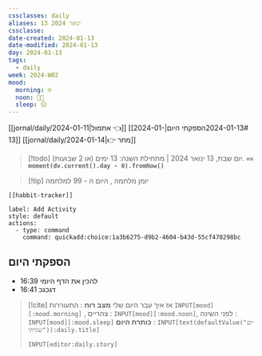 ```yaml
---
cssclasses: daily
aliases: 13 ינואר 2024
cssclasse: 
date-created: 2024-01-13
date-modified: 2024-01-13
day: 2024-01-13
tags:
  - daily
week: 2024-W02
mood:
  morning: ☹️
  noon: 🧑‍💻
  sleep: 😑
---
```


[[jornal/daily/2024-01-11|אתמול 👈]] [[2024-01-13#הספקתי היום|2024-01-13]] [[jornal/daily/2024-01-14|👉 מחר]]

> [!todo]  יום שבת, 13 ינואר 2024 | מתחילת השנה: 13 ימים (או 2 שבועות). **`== moment(dv.current().day - 0).fromNow()`**

> [!tip]  יומן מלחמה , היום ה - 99 למלחמה

```meta-bind-embed
[[habbit-tracker]]
```

```meta-bind-button
label: Add Activity
style: default
actions: 
  - type: command
    command: quickadd:choice:1a3b6275-d9b2-4604-b43d-55cf470298bc

```

## הספקתי היום

- 16:39 להכין את הדף היומי
- 16:41 דגכגכ

> [!cite] אז איך עבר היום שלי
> **מצב רוח** :  התעוררות `INPUT[mood][:mood.morning]` , צהריים : `INPUT[mood][:mood.noon]`,  לפני השינה :  `INPUT[mood][:mood.sleep]`
> **כותרת היום** : `INPUT[text(defaultValue("יום שגרתי")):daily.title]`
> ```meta-bind
> INPUT[editor:daily.story]
> ```
